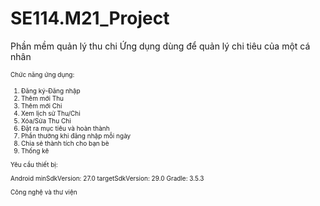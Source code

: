 # SE114.M21_Project
 Phần mềm quản lý thu chi
Ứng dụng dùng để quản lý chi tiêu của một cá nhân

<font size=1>Chức năng ứng dụng:

1. Đăng   ký-Đăng   nhập  
2. Thêm   mới   Thu  
3. Thêm   mới   Chi  
4. Xem   lịch   sử   Thu/Chi  
5. Xóa/Sửa   Thu   Chi  
6. Đặt   ra   mục   tiêu   và   hoàn   thành  
7. Phần   thưởng   khi   đăng   nhập   mỗi   ngày  
8. Chia   sẻ   thành   tích   cho   bạn   bè  
9. Thống   kê  
  
Yêu cầu thiết bị:
  
 Android
minSdkVersion: 27.0
targetSdkVersion: 29.0
Gradle: 3.5.3 
  
Công nghệ và thư viện
